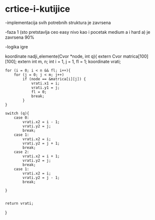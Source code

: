 # crtice-i-kutijice



-implementacija svih potrebnih struktura je zavrsena

-faza 1 (sto pretstavlja ceo easy nivo kao i pocetak medium a i hard a) je zavrsena 90%

-logika igre

koordinate nadji_elemente(Cvor *node, int q){
	extern Cvor matrica[100][100];
	extern int m, n;
	int i = 1, j = 1, fl = 1;
	koordinate vrati;


	for (i = 0; i < n && fl; i++){
		for (j = 0; j < m; j++)
			if (node == &matrica[i][j]) {
				vrati.x1 = i;
				vrati.y1 = j;
				fl = 0;
				break;
			}
	}

	switch (q){
		case 0:	
			vrati.x2 = i - 1;
			vrati.y2 = j;
			break;
		case 1: 
			vrati.x2 = i;
			vrati.y2 = j + 1;
			break;
		case 2: 
			vrati.x2 = i + 1;
			vrati.y2 = j;
			break;
		case 1:
			vrati.x2 = i;
			vrati.y2 = j - 1;
			break;
	
	}


	return vrati;

}
